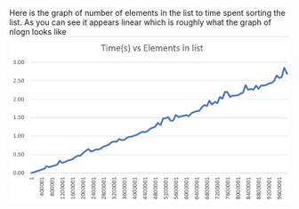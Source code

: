 Here is the graph of number of elements in the list to time spent sorting the list. 
As you can see it appears linear which is roughly what the graph of nlogn looks like
![Image of algorithmic complexity graph](Capture.PNG)
